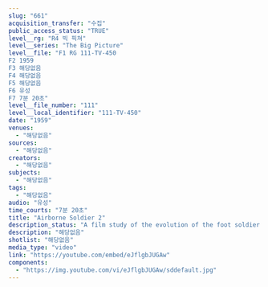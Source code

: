 ```yaml
---
slug: "661"
acquisition_transfer: "수집"
public_access_status: "TRUE"
level__rg: "R4 빅 픽쳐"
level__series: "The Big Picture"
level__file: "F1 RG 111-TV-450
F2 1959
F3 해당없음
F4 해당없음
F5 해당없음
F6 유성
F7 7분 20초"
level__file_number: "111"
level__local_identifier: "111-TV-450"
date: "1959"
venues: 
  - "해당없음"
sources: 
  - "해당없음"
creators: 
  - "해당없음"
subjects: 
  - "해당없음"
tags: 
  - "해당없음"
audio: "유성"
time_courts: "7분 20초"
title: "Airborne Soldier 2"
description_status: "A film study of the evolution of the foot soldier into Airborne."
description: "해당없음"
shotlist: "해당없음"
media_type: "video"
link: "https://youtube.com/embed/eJflgbJUGAw"
components: 
  - "https://img.youtube.com/vi/eJflgbJUGAw/sddefault.jpg"
---
```

